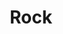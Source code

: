 ---
layout: prefab
title: Rock
data_file: Rock
parent: Prefabs
nav_exclude: true
search_exclude: false
---